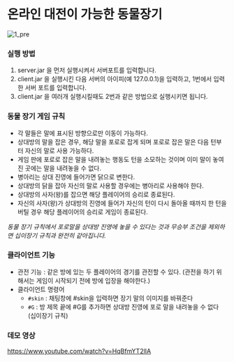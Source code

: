 # 온라인 대전이 가능한 동물장기

![1_pre](https://user-images.githubusercontent.com/83110819/131839150-504af6b2-fa7a-47af-b9ec-71915831d827.png)

### 실행 방법
1. server.jar 을 먼저 실행시켜서 서버포트를 입력합니다.
2. client.jar 을 실행시킨 다음 서버의 아이피(예 127.0.0.1)을 입력하고, 1번에서 입력한 서버 포트를 입력합니다.
3. client.jar 을 여러개 실행시킬때도 2번과 같은 방법으로 실행시키면 됩니다.

### 동물 장기 게임 규칙
* 각 말들은 말에 표시된 방향으로만 이동이 가능하다.
* 상대방의 말을 잡은 경우, 해당 말을 포로로 잡게 되며 포로로 잡은 말은 다음 턴부터 자신의 말로 사용 가능하다.
* 게임 판에 포로로 잡은 말을 내려놓는 행동도 턴을 소모하는 것이며 이미 말이 놓여진 곳에는 말을 내려놓을 수 없다.
* 병아리는 상대 진영에 들어가면 닭으로 변한다.
* 상대방의 닭을 잡아 자신의 말로 사용할 경우에는 병아리로 사용해야 한다.
* 상대방의 사자(왕)를 잡으면 해당 플레이어의 승리로 종료된다.
* 자신의 사자(왕)가 상대방의 진영에 들어가 자신의 턴이 다시 돌아올 때까지 한 턴을 버틸 경우 해당 플레이어의 승리로 게임이 종료된다.

_동물 장기 규칙에서 포로말을 상대방 진영에 놓을 수 있다는 것과 무승부 조건을 제외하면 십이장기 규칙과 완전히 같아집니다._

### 클라이언트 기능
* 관전 기능 : 같은 방에 있는 두 플레이어의 경기를 관전할 수 있다. (관전을 하기 위해서는 게임이 시작되기 전에 방에 입장을 해야한다.)
* 클라이언트 명령어
  - `#skin` : 채팅창에 #skin을 입력하면 장기 말의 이미지를 바꿔준다
  - `#G` : 방 제목 끝에 #G를 추가하면 상대방 진영에 포로 말을 내려놓을 수 없다 (십이장기 규칙)

### 데모 영상
<https://www.youtube.com/watch?v=HqBfmYT2lIA>
